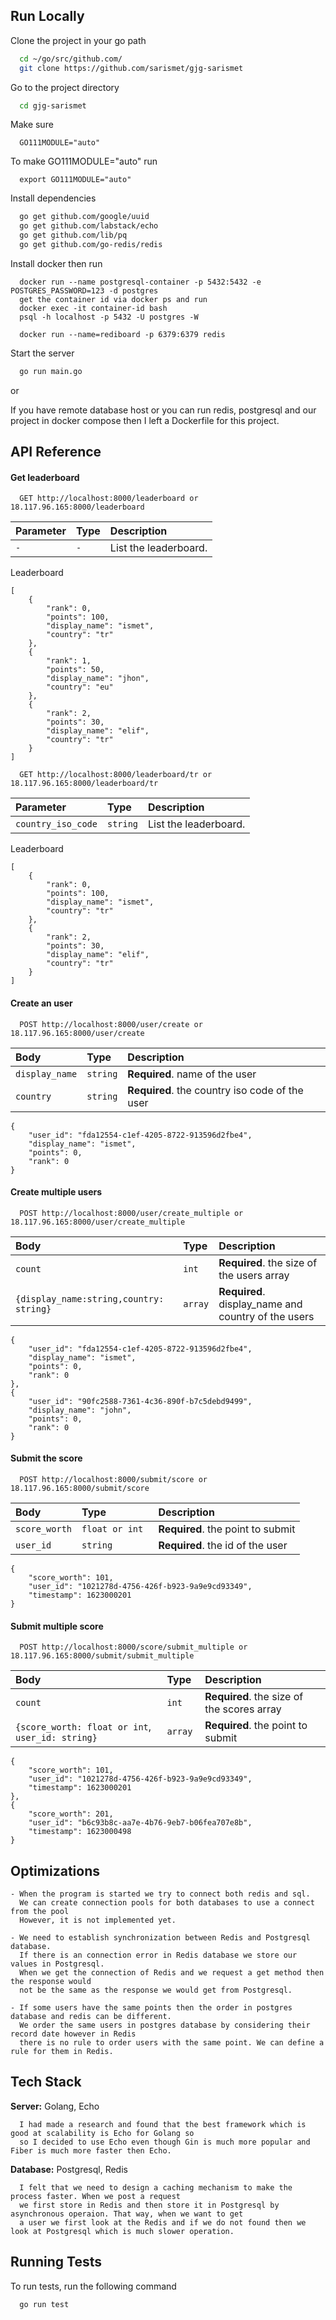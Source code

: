 ## Run Locally

Clone the project in your go path

```bash
  cd ~/go/src/github.com/
  git clone https://github.com/sarismet/gjg-sarismet
```

Go to the project directory

```bash
  cd gjg-sarismet
```
Make sure 

```
  GO111MODULE="auto"
```
To make GO111MODULE="auto" run

```
  export GO111MODULE="auto"
```

Install dependencies

```bash
  go get github.com/google/uuid
  go get github.com/labstack/echo
  go get github.com/lib/pq
  go get github.com/go-redis/redis
```
Install docker then run
```
  docker run --name postgresql-container -p 5432:5432 -e POSTGRES_PASSWORD=123 -d postgres
  get the container id via docker ps and run
  docker exec -it container-id bash
  psql -h localhost -p 5432 -U postgres -W
```
```
  docker run --name=rediboard -p 6379:6379 redis
```



Start the server

```bash
  go run main.go
```
or

If you have remote database host or 
you can run redis, postgresql and our project in docker compose then
I left a Dockerfile for this project.

  
## API Reference

#### Get leaderboard

```http
  GET http://localhost:8000/leaderboard or 18.117.96.165:8000/leaderboard
```

| Parameter | Type     | Description                |
| :-------- | :------- | :------------------------- |
| `-` | `-` | List the leaderboard. |

Leaderboard
```
[
    {
        "rank": 0,
        "points": 100,
        "display_name": "ismet",
        "country": "tr"
    },
    {
        "rank": 1,
        "points": 50,
        "display_name": "jhon",
        "country": "eu"
    },
    {
        "rank": 2,
        "points": 30,
        "display_name": "elif",
        "country": "tr"
    }
]
```
```http
  GET http://localhost:8000/leaderboard/tr or 18.117.96.165:8000/leaderboard/tr
```

| Parameter | Type     | Description                |
| :-------- | :------- | :------------------------- |
| `country_iso_code` | `string` | List the leaderboard. |

Leaderboard
```
[
    {
        "rank": 0,
        "points": 100,
        "display_name": "ismet",
        "country": "tr"
    },
    {
        "rank": 2,
        "points": 30,
        "display_name": "elif",
        "country": "tr"
    }
]
```

#### Create an user 

```http
  POST http://localhost:8000/user/create or 18.117.96.165:8000/user/create
```

| Body | Type     | Description                       |
| :-------- | :------- | :-------------------------------- |
| `display_name`      | `string` | **Required**. name of the user |
| `country`      | `string` | **Required**. the country iso code of the user |

```
{
    "user_id": "fda12554-c1ef-4205-8722-913596d2fbe4",
    "display_name": "ismet",
    "points": 0,
    "rank": 0
}
```

#### Create multiple users 

```http
  POST http://localhost:8000/user/create_multiple or 18.117.96.165:8000/user/create_multiple
```

| Body | Type     | Description                       |
| :-------- | :------- | :-------------------------------- |
| `count`      | `int ` | **Required**. the size of the users array|
| `{display_name:string,country: string}` | `array` | **Required**. display_name and country of the users |


```
{
    "user_id": "fda12554-c1ef-4205-8722-913596d2fbe4",
    "display_name": "ismet",
    "points": 0,
    "rank": 0
},
{
    "user_id": "90fc2588-7361-4c36-890f-b7c5debd9499",
    "display_name": "john",
    "points": 0,
    "rank": 0
}
```

#### Submit the score

```http
  POST http://localhost:8000/submit/score or 18.117.96.165:8000/submit/score
```

| Body | Type     | Description                       |
| :-------- | :------- | :-------------------------------- |
| `score_worth`      | `float or int ` | **Required**. the point to submit |
| `user_id`      | `string` | **Required**. the id of the user |

```
{
    "score_worth": 101,
    "user_id": "1021278d-4756-426f-b923-9a9e9cd93349",
    "timestamp": 1623000201
}
```

#### Submit multiple score

```http
  POST http://localhost:8000/score/submit_multiple or 18.117.96.165:8000/submit/submit_multiple
```

| Body | Type     | Description                       |
| :-------- | :------- | :-------------------------------- |
| `count`      | `int ` | **Required**. the size of the scores array|
| `{score_worth: float or int`, `user_id: string}`     | `array ` | **Required**. the point to submit |

```
{
    "score_worth": 101,
    "user_id": "1021278d-4756-426f-b923-9a9e9cd93349",
    "timestamp": 1623000201
},
{
    "score_worth": 201,
    "user_id": "b6c93b8c-aa7e-4b76-9eb7-b06fea707e8b",
    "timestamp": 1623000498
}
```

  
## Optimizations

```
- When the program is started we try to connect both redis and sql.
  We can create connection pools for both databases to use a connect from the pool
  However, it is not implemented yet.
```
```
- We need to establish synchronization between Redis and Postgresql database.
  If there is an connection error in Redis database we store our values in Postgresql.
  When we get the connection of Redis and we request a get method then the response would
  not be the same as the response we would get from Postgresql.
```
```
- If some users have the same points then the order in postgres database and redis can be different.
  We order the same users in postgres database by considering their record date however in Redis
  there is no rule to order users with the same point. We can define a rule for them in Redis.
```

  
## Tech Stack
**Server:** Golang, Echo
```
  I had made a research and found that the best framework which is good at scalability is Echo for Golang so
  so I decided to use Echo even though Gin is much more popular and Fiber is much more faster then Echo.
```

**Database:** Postgresql, Redis
```
  I felt that we need to design a caching mechanism to make the process faster. When we post a request
  we first store in Redis and then store it in Postgresql by asynchronous operaion. That way, when we want to get
  a user we first look at the Redis and if we do not found then we look at Postgresql which is much slower operation.
```
## Running Tests

To run tests, run the following command

```bash
  go run test
```
  
